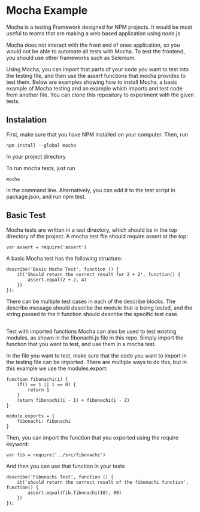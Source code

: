 # Mocha Example
Mocha is a testing Framework designed for NPM projects. It would be most useful to teams that are making a web based application using node.js

Mocha does not interact with the front end of ones application, so you would not be able to automate all tests with Mocha. To test the frontend, you should use other frameworks such as Selenium. 

Using Mocha, you can import that parts of your code you want to test into the testing file, and then use the assert functions that mocha provides to test them. Below are examples showing how to install Mocha,  a basic example of Mocha testing and an example which imports and test code from another file. You can clone this repository to experiment with the given tests. 

## Instalation
First, make sure that you have NPM installed on your computer. Then, run 
```
npm install --global mocha
```
In your project directory


To run mocha tests, just run
```
mocha
```
in the command line. Alternatively, you can add it to the test script in package.json, and run npm test. 


## Basic Test
Mocha tests are written in a test directory, which should be in the top directory of the project. A mocha test file should require assert at the top: 
```
var assert = require('assert')
```

A basic Mocha test has the following structure:
```
describe('Basic Mocha Test', function () {
	it('Should return the correct result for 2 + 2', function() {
		assert.equal(2 + 2, 4)
	})
});
```
There can be multiple test cases in each of the describe blocks. The describe message should describe the module that is being tested, and the string passed to the it function should describe the specific test case. 

##
Test with imported functions
Mocha can also be used to test existing modules, as shown in the fibonachi.js file in this repo. Simply import the function that you want to test, and use them in a mocha test. 

In the file you want to test, make sure that the code you want to import in the testing file can be imported. There are multiple ways to do this, but in this example we use the modules.export:
```
function fibonachi(i) {
    if(i == 1 || i == 0) {
        return 1
    }
    return fibonachi(i - 1) + fibonachi(i - 2)
}

module.exports = {
    fibonachi: fibonachi
}
```
Then, you can import the function that you exported using the require keyword: 
```
var fib = require('../src/fibonachi')
```

And then you can use that function in your tests
```
describe('Fibonachi Test', function () {
	it('should return the correct result of the fibonachi function', function() {
		assert.equal(fib.fibonachi(10), 89)
	})	
});
```
